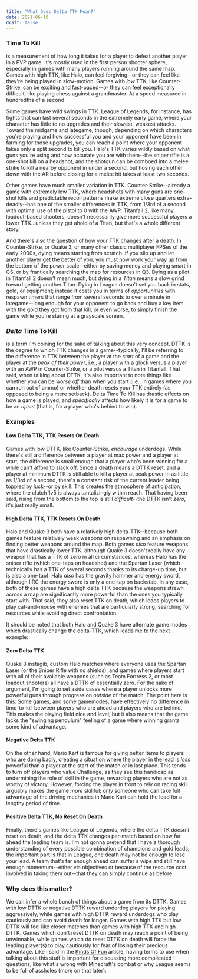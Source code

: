 ```yaml
---
title: "What Does Delta TTK Mean?"
date: 2021-06-10
draft: false
---
```


### Time To Kill
is a measurement of how long it takes for a player to defeat another player in a PVP game. It's mostly used in the first person shooter sphere, especially in games with many players running around the same map. Games with high TTK, like Halo, can feel forgiving--or they can feel like they're being played in slow-motion. Games with *low* TTK, like Counter-Strike, can be exciting and fast-paced--*or* they can feel exceptionally difficult, like playing chess against a grandmaster. At a speed measured in hundredths of a second.

Some games have wild swings in TTK. League of Legends, for instance, has fights that can last several seconds in the extremely early game, where your character has little to no upgrades and their slowest, weakest attacks. Toward the midgame and lategame, though, depending on which characters you're playing and how successful you and your opponent have been in farming for those upgrades, you can reach a point where your opponent takes only a split second to kill you. Halo's TTK varies wildly based on what guns you're using and how accurate you are with them--the sniper rifle is a one-shot kill on a headshot, and the shotgun can be comboed into a melee strike to kill a nearby opponent in under a second, but hosing each other down with the AR before closing for a melee hit takes at least two seconds.

Other games have much smaller variation in TTK. Counter-Strike--already a game with extremely low TTK, where headshots with many guns are one-shot kills and predictable recoil patterns make extreme close quarters extra-deadly--has one of the smaller differences in TTK, from 1/3rd of a second with optimal use of the pistol to 0 with the AWP. Titanfall 2, like many loadout-based shooters, doesn't necessarily give more successful players a lower TTK...unless they get ahold of a Titan, but that's a whole different story.

And there's also the question of how your TTK changes after a death. In Counter-Strike, or Quake 3, or many other classic multiplayer FPSes of the early 2000s, dying means starting from scratch. If you slip up and let another player get the better of you, you must now work your way up from the bottom of the power scale--either by saving money and playing smart in CS, or by frantically searching the map for resources in Q3. Dying as a pilot in Titanfall 2 doesn't mean much, but dying in a *Titan* means a slow grind toward getting another Titan. Dying in League doesn't set you back in stats, gold, or equipment; instead it costs you in terms of *opportunities* with respawn timers that range from several seconds to over a minute in lategame--long enough for your opponent to go back and buy a key item with the gold they got from that kill, or even worse, to simply finish the game while you're staring at a grayscale screen.

### *Delta* Time To Kill
is a term I'm coining for the sake of talking about this very concept. DTTK is the degree to which TTK changes in a game--typically, I'll be referring to the difference in TTK between the player at the *start* of a game and the player at the *peak of their power*, i.e., a player with a glock versus a player with an AWP in Counter-Strike, or a pilot versus a Titan in Titanfall. That said, when talking about DTTK, it's also important to note things like whether you can be *worse off* than when you start (i.e., in games where you can run out of ammo) or whether death resets your TTK entirely (as opposed to being a mere setback). Delta Time To Kill has drastic effects on how a game is played, and *specifically* affects how likely it is for a game to be an *upset* (that is, for a player who's behind to win).

### Examples

#### Low Delta TTK, TTK Resets On Death
Games with low DTTK, like Counter-Strike, *encourage* underdogs. While there's still a difference between a player at max power and a player at start, the difference is small enough that a player who's been winning for a while can't afford to slack off. Since a death means a DTTK reset, and a player at minimum DTTK is still able to kill a player at peak power in as little as 1/3rd of a second, there's a constant risk of the current leader being toppled by luck--or by skill. This creates the atmosphere of anticipation, where the clutch 1v5 is always tantalizingly within reach. That having been said, rising from the bottom to the top is still *difficult*--the DTTK isn't *zero*, it's just really small.

#### High Delta TTK, TTK Resets On Death
Halo and Quake 3 both have a relatively high delta-TTK--because both games feature relatively weak weapons on respawning and an emphasis on finding better weapons around the map. Both games *also* feature weapons that have drastically lower TTK, although Quake 3 doesn't really have any weapon that has a TTK of zero in all circumstances, whereas Halo has the sniper rifle (which one-taps on headshot) and the Spartan Laser (which technically has a TTK of several seconds thanks to its charge-up time, but is also a one-tap). Halo *also* has the gravity hammer and energy sword, although IIRC the energy sword is only a one-tap on backstab. In any case, both of these games have a high delta TTK because the weapons strewn across a map are significantly more powerful than the ones you typically start with. That said, they also reset TTK on death, which leads players to play cat-and-mouse with enemies that are particularly strong, searching for resources while avoiding direct confrontation.

It should be noted that both Halo and Quake 3 have alternate game modes which drastically change the delta-TTK, which leads me to the next example:

#### Zero Delta TTK
Quake 3 instagib, custom Halo matches where everyone uses the Spartan Laser (or the Sniper Rifle with no shields), and games where players start with all of their available weapons (such as Team Fortress 2, or most loadout shooters) all have a DTTK of essentially zero. For the sake of argument, I'm going to set aside cases where a player unlocks more powerful guns through progression *outside* of the match. The point here is this: Some games, and some gamemodes, have effectively no difference in time-to-kill between players who are ahead and players who are behind. This makes the playing field nice and level, but it also means that the game lacks the "swinging pendulum" feeling of a game where winning grants some kind of advantage.

#### Negative Delta TTK
On the other hand, Mario Kart is famous for giving better items to players who are doing badly, creating a situation where the player in the lead is *less* powerful than a player at the start of the match or in last place. This tends to turn off players who value Challenge, as they see this handicap as undermining the role of skill in the game, rewarding players who are not as worthy of victory. However, forcing the player in front to rely on racing skill arguably makes the game *more* skillful; only someone who can take full advantage of the driving mechanics in Mario Kart can hold the lead for a lengthy period of time.

#### Positive Delta TTK, No Reset On Death
Finally, there's games like League of Legends, where the delta TTK *doesn't* reset on death, and the delta TTK changes per-match based on how far ahead the leading team is. I'm not gonna pretend that I have a thorough understanding of every possible combination of champions and gold leads; the important part is that in League, one death may not be enough to lose your lead. A team that's far enough ahead can suffer a wipe and still have enough momentum--either via objectives or because of the resource cost involved in taking them out--that they can simply continue as before.

### Why does this matter?
We can infer a whole bunch of things about a game from its DTTK. Games with low DTTK or negative DTTK reward underdog players for playing aggressively, while games with high DTTK reward underdogs who play cautiously and can avoid death for longer. Games with high TTK but low DTTK will feel like closer matches than games with high TTK and high DTTK. Games which don't reset DTTK on death may reach a point of being unwinnable, while games which *do* reset DTTK on death will force the leading player(s) to play cautiously for fear of losing their precious advantage. Like I said in the [Kinds Of Fun](http://perfectly-spherical.com/posts/different-kinds-of-fun/) article, having terms to use when talking about this stuff is important for discussing more complicated questions, like what's wrong with Minecraft's combat or why League seems to be full of assholes (more on that later).
